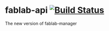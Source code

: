 fablab-api [![Build Status](https://travis-ci.org/gaetancollaud/fablab-api.svg?branch=master)](https://travis-ci.org/gaetancollaud/fablab-api)
==========

The new version of fablab-manager
